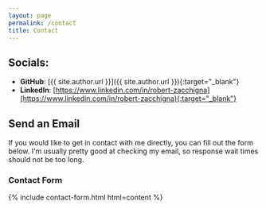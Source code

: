 ```yaml
---
layout: page
permalink: /contact
title: Contact
---
```


## Socials:
* **GitHub**: [{{ site.author.url }}]({{ site.author.url }}){:target="_blank"}
* **LinkedIn**: [https://www.linkedin.com/in/robert-zacchigna](https://www.linkedin.com/in/robert-zacchigna){:target="_blank"}

## Send an Email

If you would like to get in contact with me directly, you can fill out the form below. I'm usually pretty good at checking 
my email, so response wait times should not be too long.

### Contact Form

{% include contact-form.html html=content %}